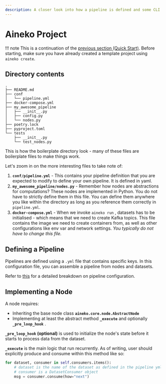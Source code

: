 ```yaml
---
description: A closer look into how a pipeline is defined and some CLI commands
---
```


# Aineko Project

!!! note
    This is a continuation of the [previous section (Quick Start)](../quickstart.md). Before starting, make sure you have already created a template project using `aineko create`.

## Directory contents

```
.
├── README.md
├── conf
│   └── pipeline.yml
├── docker-compose.yml
├── my_awesome_pipeline
│   ├── __init__.py
│   ├── config.py
│   └── nodes.py
├── poetry.lock
├── pyproject.toml
└── tests
    ├── __init__.py
    └── test_nodes.py
```

This is how the boilerplate directory look - many of these files are boilerplate files to make things work.

Let's zoom in on the more interesting files to take note of:

1. **`conf/pipeline.yml`** - This contains your pipeline definition that you are expected to modify to define your own pipeline. It is defined in yaml.
2. **`my_awesome_pipeline/nodes.py`** - Remember how nodes are abstractions for computations? These nodes are implemented in Python. You do not have to strictly define them in this file. You can define them anywhere you like within the directory as long as you reference them correctly in `pipeline.yml`.
3. **`docker-compose.yml`** - When we invoke `aineko run` , datasets has to be initialised - which means that we need to create Kafka topics. This file contains the image we need to create containers from, as well as other configurations like env var and network settings. _You typically do not have to change this file._

## Defining a Pipeline

Pipelines are defined using a `.yml` file that contains specific keys. In this configuration file, you can assemble a pipeline from nodes and datasets.

Refer to [this](./pipeline_configuration.md#defining-a-pipeline) for a detailed breakdown on pipeline configuration.

## Implementing a Node

A node requires:

* Inheriting the base node class **`aineko.core.node.AbstractNode`**
* Implementing at least the abstract method **`_execute`** and optionally **`_pre_loop_hook`** .

**`_pre_loop_hook` (optional)** is used to initialize the node's state before it starts to process data from the dataset.

**`_execute`** is the main logic that run recurrently. As of writing, user should explicitly produce and consume within this method like so:

```python
for dataset, consumer in self.consumers.items():
    # dataset is the name of the dataset as defined in the pipeline yml configuration
    # consumer is a DatasetConsumer object
    msg = consumer.consume(how="next")
```
